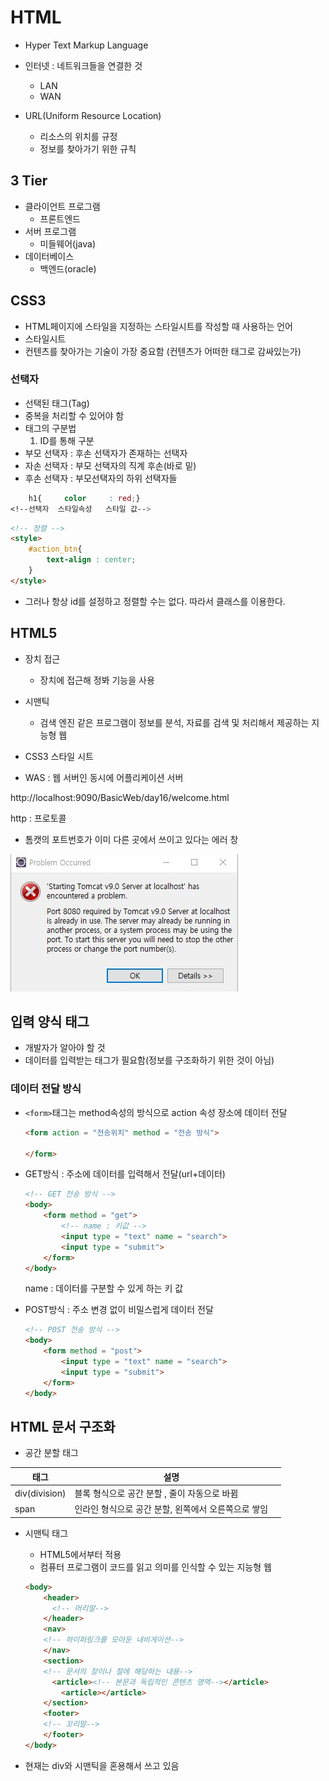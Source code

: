 # HTML

- Hyper Text Markup Language
- 인터넷 : 네트워크들을 연결한 것
  - LAN
  - WAN

- URL(Uniform Resource Location)
  - 리소스의 위치를 규정
  - 정보를 찾아가기 위한 규칙

## 3 Tier

- 클라이언트 프로그램
  - 프론트엔드
- 서버 프로그램
  - 미들웨어(java)
- 데이터베이스
  - 백엔드(oracle)

## CSS3

- HTML페이지에 스타일을 지정하는 스타일시트를 작성할 때 사용하는 언어
- 스타일시트
- 컨텐츠를 찾아가는 기술이 가장 중요함 (컨텐츠가 어떠한 태그로 감싸있는가)

### 선택자

- 선택된 태그(Tag)
- 중복을 처리할 수 있어야 함
- 태그의 구분법
  1. ID를 통해 구분
- 부모 선택자 : 후손 선택자가 존재하는 선택자
- 자손 선택자 : 부모 선택자의 직계 후손(바로 밑)
- 후손 선택자 :  부모선택자의 하위 선택자들

```css
    h1{     color     : red;}
<!--선택자  스타일속성   스타일 값-->
```

```html
<!-- 정렬 -->
<style> 
    #action_btn{
        text-align : center;
    }
</style>
```

- 그러나 항상 id를 설정하고 정렬할 수는 없다. 따라서 클래스를 이용한다.

## HTML5

- 장치 접근
  - 장치에 접근해 정봐 기능을 사용
- 시맨틱
  - 검색 엔진 같은 프로그램이 정보를 분석, 자료를 검색 및 처리해서 제공하는 지능형 웹
- CSS3 스타일 시트

- WAS : 웹 서버인 동시에 어플리케이션 서버



http://localhost:9090/BasicWeb/day16/welcome.html

http : 프로토콜

- 톰캣의 포트번호가 이미 다른 곳에서 쓰이고 있다는 에러 창

![톰캣의 포트번호를 사용할 수 없다는 에러표시](md-images/untitle.png/%ED%86%B0%EC%BA%A3%EC%9D%98%20%ED%8F%AC%ED%8A%B8%EB%B2%88%ED%98%B8%EB%A5%BC%20%EC%82%AC%EC%9A%A9%ED%95%A0%20%EC%88%98%20%EC%97%86%EB%8B%A4%EB%8A%94%20%EC%97%90%EB%9F%AC%ED%91%9C%EC%8B%9C.JPG)

## 입력 양식 태그

- 개발자가 알아야 할 것
- 데이터를 입력받는 태그가 필요함(정보를 구조화하기 위한 것이 아님)

### 데이터 전달 방식

- ``<form>``태그는 method속성의 방식으로 action 속성 장소에 데이터 전달

  ```html
  <form action = "전송위치" method = "전송 방식">
      
  </form>
  ```

- GET방식 : 주소에 데이터를 입력해서 전달(url+데이터)

  ```html
  <!-- GET 전송 방식 -->
  <body>
      <form method = "get">
          <!-- name : 키값 -->
          <input type = "text" name = "search">
          <input type = "submit">
      </form>
  </body>
  ```

  name : 데이터를 구분할 수 있게 하는 키 값

- POST방식 : 주소 변경 없이 비밀스럽게 데이터 전달

  ```html
  <!-- POST 전송 방식 -->
  <body>
      <form method = "post">
          <input type = "text" name = "search">
          <input type = "submit">
      </form>
  </body>
  ```

## HTML 문서 구조화

- 공간 분할 태그

| 태그          | 설명                                                |      |
| ------------- | --------------------------------------------------- | ---- |
| div(division) | 블록 형식으로 공간 분할 , 줄이 자동으로 바뀜        |      |
| span          | 인라인 형식으로 공간 분할, 왼쪽에서 오른쪽으로 쌓임 |      |

- 시맨틱 태그

  - HTML5에서부터 적용
  - 컴퓨터 프로그램이 코드를 읽고 의미를 인식할 수 있는 지능형 웹

  ```html
  <body>
      <header>
  		<!-- 머리말-->
      </header>
      <nav>
      <!-- 하이퍼링크를 모아둔 내비게이션-->
      </nav>
      <section>
      <!-- 문서의 장이나 절에 해당하는 내용-->
      	<article><!-- 본문과 독립적인 콘텐츠 영역--></article>
          <article></article>
      </section>
      <footer>
      <!-- 꼬리말-->
      </footer>
  </body>
  ```

- 현재는 div와 시맨틱을 혼용해서 쓰고 있음
